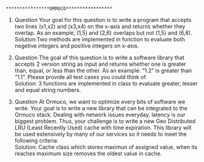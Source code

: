 
                                      ****************ORMUCO*****************

1. Question 
Your goal for this question is to write a program that accepts two lines (x1,x2) and (x3,x4) on the x-axis and returns whether they overlap. As an example, (1,5) and (2,6) overlaps but not (1,5) and (6,8). \
Solution:Two methods are implemented in function to evaluate both negetive integers and positive integers on x-axis.


2. Question 
The goal of this question is to write a software library that accepts 2 version string as input and returns whether one is greater than, equal, or less than the other. As an example: “1.2” is greater than “1.1”. Please provide all test cases you could think of.\
Solution: 3 functions are implemented in class to evaluate greater, lesser and equal string numbers.

1. Question 
At Ormuco, we want to optimize every bits of software we write. Your goal is to write a new library that can be integrated to the Ormuco stack. Dealing with network issues everyday, latency is our biggest problem. Thus, your challenge is to write a new Geo Distributed LRU (Least Recently Used) cache with time expiration. This library will be used extensively by many of our services so it needs to meet the following criteria:\
Solution: Cache class which stores maximun of assigned value, when its reaches maximum size removes the oldest value in cache.
